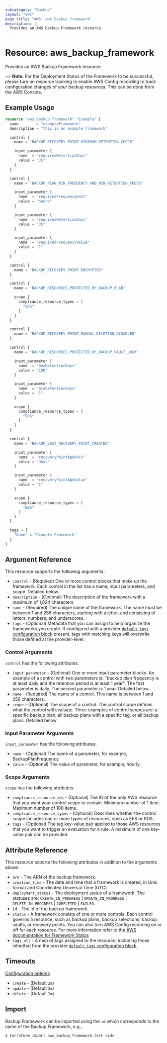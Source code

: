```yaml
---
subcategory: "Backup"
layout: "aws"
page_title: "AWS: aws_backup_framework"
description: |-
  Provides an AWS Backup Framework resource.
---
```


# Resource: aws_backup_framework

Provides an AWS Backup Framework resource.

~> **Note:** For the Deployment Status of the Framework to be successful, please turn on resource tracking to enable AWS Config recording to track configuration changes of your backup resources. This can be done from the AWS Console.

## Example Usage

```terraform
resource "aws_backup_framework" "Example" {
  name        = "exampleFramework"
  description = "this is an example framework"

  control {
    name = "BACKUP_RECOVERY_POINT_MINIMUM_RETENTION_CHECK"

    input_parameter {
      name  = "requiredRetentionDays"
      value = "35"
    }
  }

  control {
    name = "BACKUP_PLAN_MIN_FREQUENCY_AND_MIN_RETENTION_CHECK"

    input_parameter {
      name  = "requiredFrequencyUnit"
      value = "hours"
    }

    input_parameter {
      name  = "requiredRetentionDays"
      value = "35"
    }

    input_parameter {
      name  = "requiredFrequencyValue"
      value = "1"
    }
  }

  control {
    name = "BACKUP_RECOVERY_POINT_ENCRYPTED"
  }

  control {
    name = "BACKUP_RESOURCES_PROTECTED_BY_BACKUP_PLAN"

    scope {
      compliance_resource_types = [
        "EBS"
      ]
    }
  }

  control {
    name = "BACKUP_RECOVERY_POINT_MANUAL_DELETION_DISABLED"
  }

  control {
    name = "BACKUP_RESOURCES_PROTECTED_BY_BACKUP_VAULT_LOCK"

    input_parameter {
      name  = "maxRetentionDays"
      value = "100"
    }

    input_parameter {
      name  = "minRetentionDays"
      value = "1"
    }

    scope {
      compliance_resource_types = [
        "EBS"
      ]
    }
  }

  control {
    name = "BACKUP_LAST_RECOVERY_POINT_CREATED"

    input_parameter {
      name  = "recoveryPointAgeUnit"
      value = "days"
    }

    input_parameter {
      name  = "recoveryPointAgeValue"
      value = "1"
    }

    scope {
      compliance_resource_types = [
        "EBS"
      ]
    }
  }

  tags = {
    "Name" = "Example Framework"
  }
}
```

## Argument Reference

This resource supports the following arguments:

* `control` - (Required) One or more control blocks that make up the framework. Each control in the list has a name, input parameters, and scope. Detailed below.
* `description` - (Optional) The description of the framework with a maximum of 1,024 characters
* `name` - (Required) The unique name of the framework. The name must be between 1 and 256 characters, starting with a letter, and consisting of letters, numbers, and underscores.
* `tags` - (Optional) Metadata that you can assign to help organize the frameworks you create. If configured with a provider [`default_tags` configuration block](https://registry.terraform.io/providers/hashicorp/aws/latest/docs#default_tags-configuration-block) present, tags with matching keys will overwrite those defined at the provider-level.

### Control Arguments

`control` has the following attributes:

* `input_parameter` - (Optional) One or more input parameter blocks. An example of a control with two parameters is: "backup plan frequency is at least daily and the retention period is at least 1 year". The first parameter is daily. The second parameter is 1 year. Detailed below.
* `name` - (Required) The name of a control. This name is between 1 and 256 characters.
* `scope` - (Optional) The scope of a control. The control scope defines what the control will evaluate. Three examples of control scopes are: a specific backup plan, all backup plans with a specific tag, or all backup plans. Detailed below.

### Input Parameter Arguments

`input_parameter` has the following attributes:

* `name` - (Optional) The name of a parameter, for example, BackupPlanFrequency.
* `value` - (Optional) The value of parameter, for example, hourly.

### Scope Arguments

`scope` has the following attributes:

* `compliance_resource_ids` - (Optional) The ID of the only AWS resource that you want your control scope to contain. Minimum number of 1 item. Maximum number of 100 items.
* `compliance_resource_types` - (Optional) Describes whether the control scope includes one or more types of resources, such as EFS or RDS.
* `tags` - (Optional) The tag key-value pair applied to those AWS resources that you want to trigger an evaluation for a rule. A maximum of one key-value pair can be provided.

## Attribute Reference

This resource exports the following attributes in addition to the arguments above:

* `arn` - The ARN of the backup framework.
* `creation_time` - The date and time that a framework is created, in Unix format and Coordinated Universal Time (UTC).
* `deployment_status` - The deployment status of a framework. The statuses are: `CREATE_IN_PROGRESS` | `UPDATE_IN_PROGRESS` | `DELETE_IN_PROGRESS` | `COMPLETED` | `FAILED`.
* `id` - The id of the backup framework.
* `status` - A framework consists of one or more controls. Each control governs a resource, such as backup plans, backup selections, backup vaults, or recovery points. You can also turn AWS Config recording on or off for each resource. For more information refer to the [AWS documentation for Framework Status](https://docs.aws.amazon.com/aws-backup/latest/devguide/API_DescribeFramework.html#Backup-DescribeFramework-response-FrameworkStatus)
* `tags_all` - A map of tags assigned to the resource, including those inherited from the provider [`default_tags` configuration block](https://registry.terraform.io/providers/hashicorp/aws/latest/docs#default_tags-configuration-block).

## Timeouts

[Configuration options](https://developer.hashicorp.com/terraform/language/resources/syntax#operation-timeouts):

* `create` - (Default `2m`)
* `update` - (Default `2m`)
* `delete` - (Default `2m`)

## Import

Backup Framework can be imported using the `id` which corresponds to the name of the Backup Framework, e.g.,

```
$ terraform import aws_backup_framework.test <id>
```
